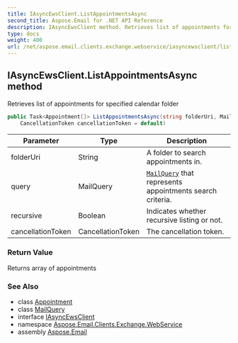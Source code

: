 ```yaml
---
title: IAsyncEwsClient.ListAppointmentsAsync
second_title: Aspose.Email for .NET API Reference
description: IAsyncEwsClient method. Retrieves list of appointments for specified calendar folder
type: docs
weight: 400
url: /net/aspose.email.clients.exchange.webservice/iasyncewsclient/listappointmentsasync/
---
```

## IAsyncEwsClient.ListAppointmentsAsync method

Retrieves list of appointments for specified calendar folder

```csharp
public Task<Appointment[]> ListAppointmentsAsync(string folderUri, MailQuery query, bool recursive, 
    CancellationToken cancellationToken = default)
```

| Parameter | Type | Description |
| --- | --- | --- |
| folderUri | String | A folder to search appointments in. |
| query | MailQuery | [`MailQuery`](../../../aspose.email.tools.search/mailquery/) that represents appointments search criteria. |
| recursive | Boolean | Indicates whether recursive listing or not. |
| cancellationToken | CancellationToken | The cancellation token. |

### Return Value

Returns array of appointments

### See Also

* class [Appointment](../../../aspose.email.calendar/appointment/)
* class [MailQuery](../../../aspose.email.tools.search/mailquery/)
* interface [IAsyncEwsClient](../)
* namespace [Aspose.Email.Clients.Exchange.WebService](../../iasyncewsclient/)
* assembly [Aspose.Email](../../../)


